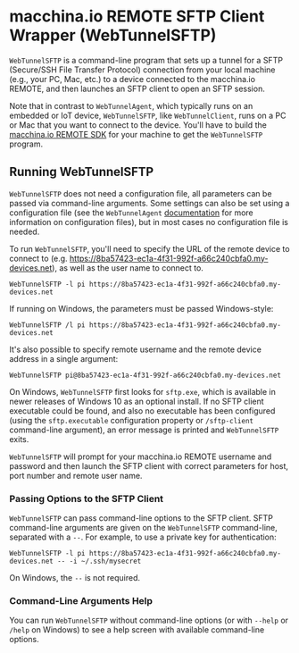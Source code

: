 # macchina.io REMOTE SFTP Client Wrapper (WebTunnelSFTP)

`WebTunnelSFTP` is a command-line program that sets up a tunnel for a SFTP
(Secure/SSH File Transfer Protocol) connection from your local machine
(e.g., your PC, Mac, etc.) to a device connected to the macchina.io
REMOTE, and then launches an SFTP client to open an SFTP session.

Note that in contrast to `WebTunnelAgent`, which typically runs on an embedded or IoT
device, `WebTunnelSFTP`, like `WebTunnelClient`, runs on a PC or Mac that you want to connect
to the device. You'll have to build the [macchina.io REMOTE SDK](../../README.md)
for your machine to get the `WebTunnelSFTP` program.

## Running WebTunnelSFTP

`WebTunnelSFTP` does not need a configuration file, all parameters can be passed
via command-line arguments. Some settings can also be set using a configuration file
(see the `WebTunnelAgent` [documentation](../WebTunnelAgent/README.md) for more
information on configuration files), but in most cases no configuration file is needed.

To run `WebTunnelSFTP`, you'll need to specify the URL of the remote device to connect
to (e.g. https://8ba57423-ec1a-4f31-992f-a66c240cbfa0.my-devices.net), as well as the
user name to connect to.

```
WebTunnelSFTP -l pi https://8ba57423-ec1a-4f31-992f-a66c240cbfa0.my-devices.net
```

If running on Windows, the parameters must be passed Windows-style:

```
WebTunnelSFTP /l pi https://8ba57423-ec1a-4f31-992f-a66c240cbfa0.my-devices.net
```

It's also possible to specify remote username and the remote device address in a single
argument:

```
WebTunnelSFTP pi@8ba57423-ec1a-4f31-992f-a66c240cbfa0.my-devices.net
```

On Windows, `WebTunnelSFTP` first looks for `sftp.exe`, which is available in newer
releases of Windows 10 as an optional install. If no SFTP client executable could be found,
and also no executable has been configured (using the `sftp.executable` configuration property
or `/sftp-client` command-line argument), an error message is printed and
`WebTunnelSFTP` exits.

`WebTunnelSFTP` will prompt for your macchina.io REMOTE username and password and
then launch the SFTP client with correct parameters for host, port number and
remote user name.

### Passing Options to the SFTP Client

`WebTunnelSFTP` can pass command-line options to the SFTP client. SFTP command-line arguments
are given on the `WebTunnelSFTP` command-line, separated with a `--`. For example, to use
a private key for authentication:

```
WebTunnelSFTP -l pi https://8ba57423-ec1a-4f31-992f-a66c240cbfa0.my-devices.net -- -i ~/.ssh/mysecret
```

On Windows, the `--` is not required.

### Command-Line Arguments Help

You can run `WebTunnelSFTP` without command-line options (or with `--help`
or `/help` on Windows) to see a help screen with available command-line options.
